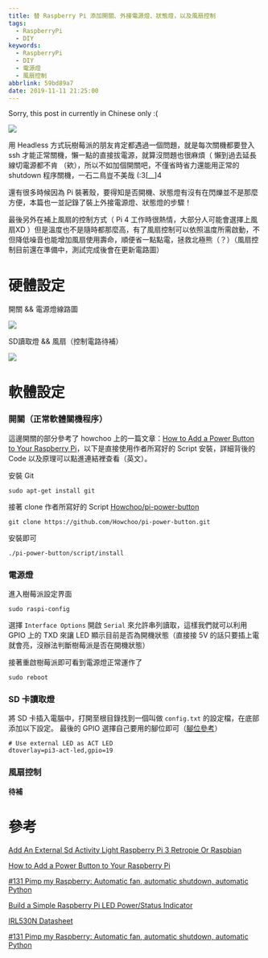 ```yaml
---
title: 替 Raspberry Pi 添加開關、外接電源燈、狀態燈，以及風扇控制
tags:
  - RaspberryPi
  - DIY
keywords:
  - RaspberryPi
  - DIY
  - 電源燈
  - 風扇控制
abbrlink: 59bd89a7
date: 2019-11-11 21:25:00
---
```


Sorry, this post in currently in Chinese only :(

![](https://res.cloudinary.com/driftkingtw/image/upload/f_auto/v1573490872/blog/2019/11/%E5%88%A9%E7%94%A8%20Raspberry%20Pi%20%E6%90%AD%E5%BB%BA%20TimeCapsule%EF%BC%88%E4%BB%AE%EF%BC%89-%20%E7%A1%AC%E9%AB%94%E7%AF%87/IMG_20191108_223930.jpg)

用 Headless 方式玩樹莓派的朋友肯定都遇過一個問題，就是每次關機都要登入 ssh 才能正常關機，懶一點的直接拔電源，就算沒問題也很麻煩（ 懶到過去延長線切電源都不肯 （欸），所以不如加個開關吧，不僅省時省力還能用正常的 shutdown 程序關機，一石二鳥豈不美哉 (:3[__]4 <!--more-->

還有很多時候因為 Pi 裝著殼，要得知是否開機、狀態燈有沒有在閃爍並不是那麼方便，本篇也一並記錄了裝上外接電源燈、狀態燈的步驟！

最後另外在補上風扇的控制方式（ Pi 4 工作時很熱情，大部分人可能會選擇上風扇XD ）但是溫度也不是隨時都那麼高，有了風扇控制可以依照溫度所需啟動，不但降低噪音也能增加風扇使用壽命，順便省一點點電，拯救北極熊（？）（風扇控制目前還在準備中，測試完成後會在更新電路圖）

# 硬體設定

開關 && 電源燈線路圖

![](https://res.cloudinary.com/driftkingtw/image/upload/f_auto/v1573278749/blog/2019/11/%E6%9B%BF%20Raspberry%20Pi%20%E6%B7%BB%E5%8A%A0%E9%96%8B%E9%97%9C%E3%80%81%E5%A4%96%E6%8E%A5%E9%9B%BB%E6%BA%90%E7%87%88%E3%80%81%E7%8B%80%E6%85%8B%E7%87%88%EF%BC%8C%E4%BB%A5%E5%8F%8A%E9%A2%A8%E6%89%87%E6%8E%A7%E5%88%B6/IMG_DC3D9F54D1D5-1.jpg)

SD讀取燈 && 風扇（控制電路待補）

![](https://res.cloudinary.com/driftkingtw/image/upload/f_auto/v1573278969/blog/2019/11/%E6%9B%BF%20Raspberry%20Pi%20%E6%B7%BB%E5%8A%A0%E9%96%8B%E9%97%9C%E3%80%81%E5%A4%96%E6%8E%A5%E9%9B%BB%E6%BA%90%E7%87%88%E3%80%81%E7%8B%80%E6%85%8B%E7%87%88%EF%BC%8C%E4%BB%A5%E5%8F%8A%E9%A2%A8%E6%89%87%E6%8E%A7%E5%88%B6/IMG_4CCC4C50487E-1.jpg)

# 軟體設定

### 開關（正常軟體關機程序）

這邊開關的部分參考了 howchoo 上的一篇文章：[How to Add a Power Button to Your Raspberry Pi](https://howchoo.com/g/mwnlytk3zmm/how-to-add-a-power-button-to-your-raspberry-pi)，以下是直接使用作者所寫好的 Script 安裝，詳細背後的 Code 以及原理可以點進連結裡查看（英文）。

安裝 Git

`sudo apt-get install git`

接著 clone 作者所寫好的 Script [Howchoo/pi-power-button](https://github.com/Howchoo/pi-power-button)

`git clone https://github.com/Howchoo/pi-power-button.git`

安裝即可

`./pi-power-button/script/install`

### 電源燈

進入樹莓派設定界面

`sudo raspi-config`

選擇 `Interface Options` 開啟 `Serial` 來允許串列讀取，這樣我們就可以利用 GPIO 上的 TXD 來讓 LED 顯示目前是否為開機狀態（直接接 5V 的話只要插上電就會亮，沒辦法判斷樹莓派是否在開機狀態）

接著重啟樹莓派即可看到電源燈正常運作了

`sudo reboot`

### SD 卡讀取燈

將 SD 卡插入電腦中，打開至根目錄找到一個叫做 `config.txt` 的設定檔，在底部添加以下設定。
最後的 GPIO 選擇自己要用的腳位即可（[腳位參考](https://pinout.xyz/pinout/)）

```
# Use external LED as ACT LED
dtoverlay=pi3-act-led,gpio=19
```

### 風扇控制

**待補**

# 參考

[Add An External Sd Activity Light Raspberry Pi 3 Retropie Or Raspbian](https://www.youtube.com/watch?v=_REhMZJ8GJY)

[How to Add a Power Button to Your Raspberry Pi](https://howchoo.com/g/mwnlytk3zmm/how-to-add-a-power-button-to-your-raspberry-pi)

[#131 Pimp my Raspberry: Automatic fan, automatic shutdown, automatic Python](https://www.youtube.com/watch?v=P5o0PpfzuW8)

[Build a Simple Raspberry Pi LED Power/Status Indicator](https://howchoo.com/g/ytzjyzy4m2e/build-a-simple-raspberry-pi-led-power-status-indicator)

[IRL530N Datasheet](http://www.irf.com/product-info/datasheets/data/irl530n.pdf)

[#131 Pimp my Raspberry: Automatic fan, automatic shutdown, automatic Python](https://www.youtube.com/watch?v=P5o0PpfzuW8)